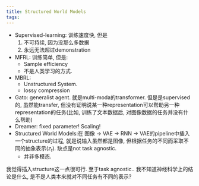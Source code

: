 ```yaml
---
title: Structured World Models
tags:
---
```


* Supervised-learning: 训练速度快, 但是
  1. 不可持续, 因为没那么多数据
  2. 永远无法超过demonstration
* MFRL: 训练简单, 但是:
  * Sample efficiency
  * 不是人类学习的方式.
* MBRL:
  * Unstructured System.
  * lossy compression
* Gato: generalist agent. 就是multi-moda的transformer. 但是是supervised的, 虽然能transfer, 但没有证明说某一种representation可以帮助另一种representation的任务(比如, 训练了文本数据后, 对图像数据的任务并没有什么帮助)
* Dreamer: fixed parameter! Scaling!
* Structured World Models:在 图像 -> VAE -> RNN -> VAE的pipeline中插入一个structure的过程, 就是说输入虽然都是图像, 但根据任务的不同而采取不同的抽象表示($z_t$). 缺点是not task agnostic.
  * 并非多模态.



我觉得插入structure这一点很可行. 至于task agnostic.. 我不知道神经科学上的结论是什么, 是不是人类本来就对不同任务有不同的表示?

